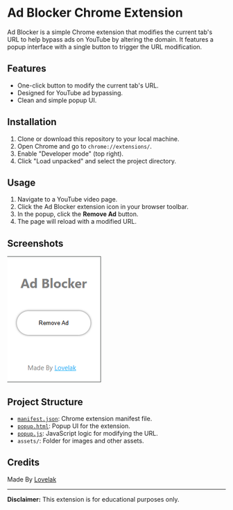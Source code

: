 # Ad Blocker Chrome Extension

Ad Blocker is a simple Chrome extension that modifies the current tab's URL to help bypass ads on YouTube by altering the domain. It features a popup interface with a single button to trigger the URL modification.

## Features

- One-click button to modify the current tab's URL.
- Designed for YouTube ad bypassing.
- Clean and simple popup UI.

## Installation

1. Clone or download this repository to your local machine.
2. Open Chrome and go to `chrome://extensions/`.
3. Enable "Developer mode" (top right).
4. Click "Load unpacked" and select the project directory.

## Usage

1. Navigate to a YouTube video page.
2. Click the Ad Blocker extension icon in your browser toolbar.
3. In the popup, click the **Remove Ad** button.
4. The page will reload with a modified URL.

## Screenshots

![App Screenshot](assets/Screenshot-v0.0.1.png)

## Project Structure

- [`manifest.json`](manifest.json): Chrome extension manifest file.
- [`popup.html`](popup.html): Popup UI for the extension.
- [`popup.js`](popup.js): JavaScript logic for modifying the URL.
- `assets/`: Folder for images and other assets.

## Credits

Made By [Lovelak](http://lovelak.rf.gd)

---

**Disclaimer:** This extension is for educational purposes only.
